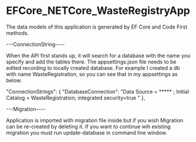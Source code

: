 # EFCore_NETCore_WasteRegistryApp

The data models of this application is generated by EF Core and Code First methods.

---ConnectionString----

When the API first stands up, it will search for a database with the name you specify and add the tables there. The appsettings.json file needs to be edited
recording to locally created database.
For example I created a db with name WasteRegistration, so you can see that in my appsettings as below.

"ConnectionStrings": {
    "DatabaseConnection": "Data Source = ***** ; Initial Catalog = WasteRegistration; integrated security=true "
  },

---Migration----

Application is imported with migration file inside but if you wish Migration can be re-created by deleting it.
If you want to continue wih existing migration you must run update-database in command line window.






